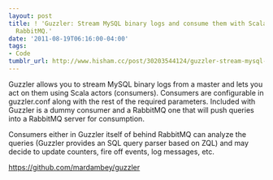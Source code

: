 ```yaml
---
layout: post
title: ! 'Guzzler: Stream MySQL binary logs and consume them with Scala actors and
  RabbitMQ.'
date: '2011-08-19T06:16:00-04:00'
tags:
- Code
tumblr_url: http://www.hisham.cc/post/30203544124/guzzler-stream-mysql-binary-logs-and-consume-them
---
```

Guzzler allows you to stream MySQL binary logs from a master and lets you act on them using Scala actors (consumers). Consumers are configurable in guzzler.conf along with the rest of the required parameters. Included with Guzzler is a dummy consumer and a RabbitMQ one that will push queries into a RabbitMQ server for consumption.

Consumers either in Guzzler itself of behind RabbitMQ can analyze the queries (Guzzler provides an SQL query parser based on ZQL) and may decide to update counters, fire off events, log messages, etc.

https://github.com/mardambey/guzzler
